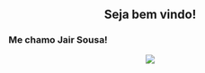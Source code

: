 <h2 align="center">
  Seja bem vindo!
</h2>

<h3>
  Me chamo Jair Sousa!
</h3>

<p align="center">
  <a href="https://github.com/DenverCoder1/readme-typing-svg">
	  <img src="https://readme-typing-svg.herokuapp.com?lines=Me+chamo+Jair+Sousa;Sou+aluno+De+Desenvolvimento+Web!&center=true&width=780&height=45">
  </a>
</p>
